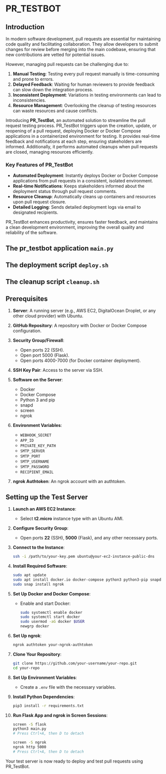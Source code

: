 # PR_TESTBOT

## Introduction

In modern software development, pull requests are essential for maintaining code quality and facilitating collaboration. They allow developers to submit changes for review before merging into the main codebase, ensuring that new contributions are vetted for potential issues.

However, managing pull requests can be challenging due to:

1. **Manual Testing**: Testing every pull request manually is time-consuming and prone to errors.
2. **Delayed Feedback**: Waiting for human reviewers to provide feedback can slow down the integration process.
3. **Inconsistent Deployment**: Variations in testing environments can lead to inconsistencies.
4. **Resource Management**: Overlooking the cleanup of testing resources can waste resources and cause conflicts.

Introducing **PR_TestBot**, an automated solution to streamline the pull request testing process. PR_TestBot triggers upon the creation, update, or reopening of a pull request, deploying Docker or Docker Compose applications in a containerized environment for testing. It provides real-time feedback and notifications at each step, ensuring stakeholders are informed. Additionally, it performs automated cleanups when pull requests are closed, managing resources efficiently.

### Key Features of PR_TestBot

- **Automated Deployment**: Instantly deploys Docker or Docker Compose applications from pull requests in a consistent, isolated environment.
- **Real-time Notifications**: Keeps stakeholders informed about the deployment status through pull request comments.
- **Resource Cleanup**: Automatically cleans up containers and resources upon pull request closure.
- **Detailed Logging**: Sends detailed deployment logs via email to designated recipients.

PR_TestBot enhances productivity, ensures faster feedback, and maintains a clean development environment, improving the overall quality and reliability of the software.

## The pr_testbot application `main.py`

## The deployment script `deploy.sh`

## The cleanup script `cleanup.sh`

## Prerequisites

1. **Server**: A running server (e.g., AWS EC2, DigitalOcean Droplet, or any other cloud provider) with Ubuntu.

2. **GitHub Repository**: A repository with Docker or Docker Compose configuration.

3. **Security Group/Firewall**:
   - Open ports 22 (SSH).
   - Open port 5000 (Flask).
   - Open ports 4000-7000 (for Docker container deployment).

4. **SSH Key Pair**: Access to the server via SSH.

5. **Software on the Server**:
   - Docker
   - Docker Compose
   - Python 3 and pip
   - snapd
   - screen
   - ngrok

6. **Environment Variables**:
   - `WEBHOOK_SECRET`
   - `APP_ID`
   - `PRIVATE_KEY_PATH`
   - `SMTP_SERVER`
   - `SMTP_PORT`
   - `SMTP_USERNAME`
   - `SMTP_PASSWORD`
   - `RECIPIENT_EMAIL`

7. **ngrok Authtoken**: An ngrok account with an authtoken.

## Setting up the Test Server

1. **Launch an AWS EC2 Instance**:
   - Select **t2.micro** instance type with an Ubuntu AMI.

2. **Configure Security Group**:
   - Open ports **22** (SSH), **5000** (Flask), and any other necessary ports.

3. **Connect to the Instance**:

   ```sh
   ssh -i /path/to/your-key.pem ubuntu@your-ec2-instance-public-dns
   ```

4. **Install Required Software**:

   ```sh
   sudo apt update
   sudo apt install docker.io docker-compose python3 python3-pip snapd screen
   sudo snap install ngrok
   ```

5. **Set Up Docker and Docker Compose**:
   - Enable and start Docker:

     ```sh
     sudo systemctl enable docker
     sudo systemctl start docker
     sudo usermod -aG docker $USER
     newgrp docker
     ```

6. **Set Up ngrok**:

   ```sh
   ngrok authtoken your-ngrok-authtoken
   ```

7. **Clone Your Repository**:

   ```sh
   git clone https://github.com/your-username/your-repo.git
   cd your-repo
   ```

8. **Set Up Environment Variables**:
   - Create a `.env` file with the necessary variables.

9. **Install Python Dependencies**:

   ```sh
   pip3 install -r requirements.txt
   ```

10. **Run Flask App and ngrok in Screen Sessions**:

    ```sh
    screen -S flask
    python3 main.py
    # Press Ctrl+A, then D to detach

    screen -S ngrok
    ngrok http 5000
    # Press Ctrl+A, then D to detach
    ```

Your test server is now ready to deploy and test pull requests using PR_TestBot.
